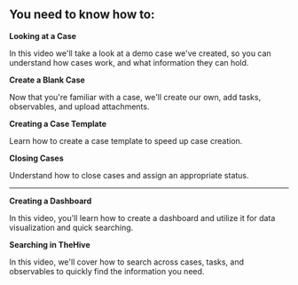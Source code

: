 ## You need to know how to:


**Looking at a Case**

In this video we'll take a look at a demo case we've created, so you can understand how cases work, and what information they can hold.

**Create a Blank Case**

Now that you're familiar with a case, we'll create our own, add tasks, observables, and upload attachments.

**Creating a Case Template**

Learn how to create a case template to speed up case creation.

**Closing Cases**

Understand how to close cases and assign an appropriate status.

---

**Creating a Dashboard**

In this video, you'll learn how to create a dashboard and utilize it for data visualization and quick searching.

**Searching in TheHive**

In this video, we'll cover how to search across cases, tasks, and observables to quickly find the information you need.